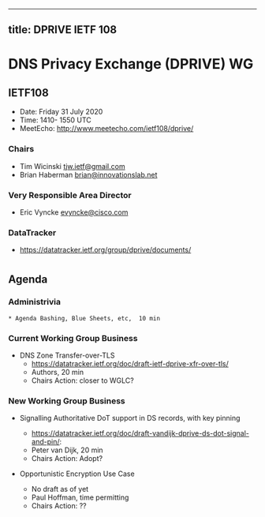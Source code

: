 
---
title: DPRIVE IETF 108
---
# DNS Privacy Exchange (DPRIVE) WG
## IETF108 

* Date: Friday 31 July 2020
* Time: 1410- 1550 UTC
* MeetEcho: http://www.meetecho.com/ietf108/dprive/

### Chairs
* Tim Wicinski tjw.ietf@gmail.com
* Brian Haberman brian@innovationslab.net

### Very Responsible Area Director
* Eric Vyncke evyncke@cisco.com

### DataTracker
* https://datatracker.ietf.org/group/dprive/documents/

#
## Agenda

### Administrivia
    * Agenda Bashing, Blue Sheets, etc,  10 min

### Current Working Group Business


*   DNS Zone Transfer-over-TLS
    - https://datatracker.ietf.org/doc/draft-ietf-dprive-xfr-over-tls/
    - Authors, 20 min
    - Chairs Action: closer to WGLC?

### New Working Group Business

*   Signalling Authoritative DoT support in DS records, with key pinning  
    - https://datatracker.ietf.org/doc/draft-vandijk-dprive-ds-dot-signal-and-pin/:  
    - Peter van Dijk, 20 min
    - Chairs Action: Adopt?

*   Opportunistic Encryption Use Case
    - No draft as of yet
    - Paul Hoffman, time permitting
    - Chairs Action: ??
